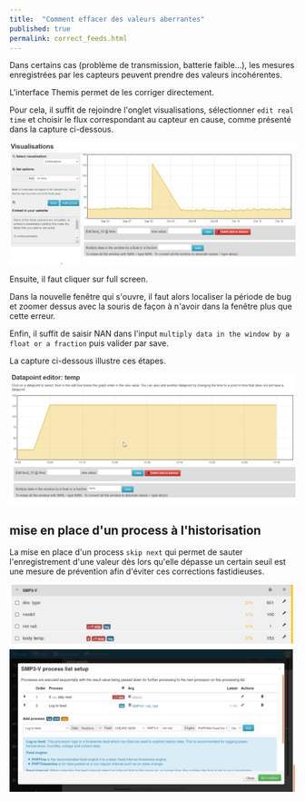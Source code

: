 ```yaml
---
title:  "Comment effacer des valeurs aberrantes"
published: true
permalink: correct_feeds.html
---
```

Dans certains cas (problème de transmission, batterie faible...), les mesures enregistrées par les capteurs peuvent prendre des valeurs incohérentes. 

L'interface Themis permet de les corriger directement. 

Pour cela, il suffit de rejoindre l'onglet visualisations, sélectionner `edit real time` et choisir le flux correspondant au capteur en cause, comme présenté dans la capture ci-dessous. 

![](images/post3/visualisation.png)

Ensuite, il faut cliquer sur <span class="label label-info">full screen</span>. 

Dans la nouvelle fenêtre qui s'ouvre, il faut alors localiser la période de bug et zoomer dessus avec la souris de façon à n'avoir dans la fenêtre plus que cette erreur. 

Enfin, il suffit de saisir NAN dans l'input `multiply data in the window by a float or a fraction` puis valider par <span class="label label-info">save</span>. 

La capture ci-dessous illustre ces étapes. 

![](images/post3/correction.png)

## mise en place d'un process à l'historisation

La mise en place d'un process `skip next` qui permet de sauter l'enregistrement d'une valeur dès lors qu'elle dépasse un certain seuil est une mesure de prévention afin d'éviter ces corrections fastidieuses.

![](images/post3/prevention_aberrations_1.png)
![](images/post3/prevention_aberrations_2.png)
